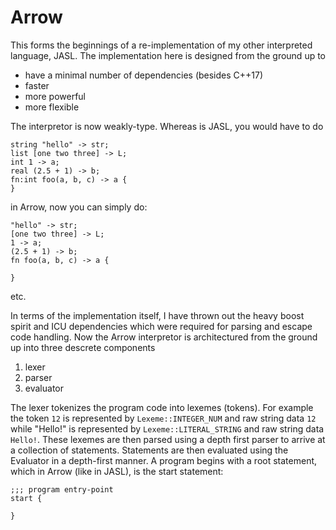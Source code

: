# Arrow

This forms the beginnings of a re-implementation of my other interpreted language, JASL. The implementation here is designed from the ground up to
* have a minimal number of dependencies (besides C++17)
* faster
* more powerful
* more flexible

The interpretor is now weakly-type. Whereas is JASL, you would have to do
```
string "hello" -> str;
list [one two three] -> L;
int 1 -> a;
real (2.5 + 1) -> b;
fn:int foo(a, b, c) -> a {
}
```
in Arrow, now you can simply do:
```
"hello" -> str;
[one two three] -> L;
1 -> a;
(2.5 + 1) -> b;
fn foo(a, b, c) -> a {

}
```
etc.

In terms of the implementation itself, I have thrown out the heavy boost spirit and ICU dependencies which were required for parsing and escape code handling.
Now the Arrow interpretor is architectured from the ground up into three descrete components

1. lexer
2. parser
3. evaluator

The lexer tokenizes the program code into lexemes (tokens). For example the token `12` is represented by `Lexeme::INTEGER_NUM` and
raw string data `12` while "Hello!" is represented by `Lexeme::LITERAL_STRING` and raw string data `Hello!`. 
These lexemes are then parsed using a depth first parser to arrive at a collection of statements. Statements are then evaluated using the Evaluator
in a depth-first manner. A program begins with a root statement, which in Arrow (like in JASL), is the start statement:

```
;;; program entry-point
start {

}
```
